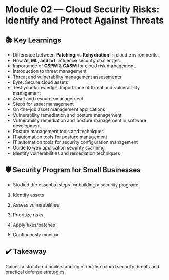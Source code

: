 # Module 02 — Cloud Security Risks: Identify and Protect Against Threats
## 📚 Key Learnings
- Difference between **Patching** vs **Rehydration** in cloud environments.
- How **AI, ML, and IoT** influence security challenges.
- Importance of **CSPM** & **CASM** for cloud risk management.
- Introduction to threat management
- Threat and vulnerability management assessments
- Eyre: Secure cloud assets
- Test your knowledge: Importance of threat and vulnerability management
- Asset and resource management
- Steps for asset management
- On-the-job asset management applications
- Vulnerability remediation and posture management
- Vulnerability remediation and posture management in software development
- Posture management tools and techniques
- IT automation tools for posture management
- IT automation tools for security configuration management
- Guide to web application security scanning
- Identify vulnerabilities and remediation techniques

## 🛡️ Security Program for Small Businesses
- Studied the essential steps for building a security program:
  
1. Identify assets
  
2. Assess vulnerabilities
  
3. Prioritize risks
  
4. Apply fixes/patches
  
5. Continuously monitor

## ✔️ Takeaway
Gained a structured understanding of modern cloud security threats and practical defense strategies.
